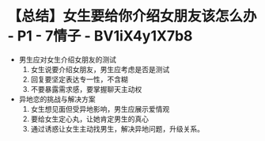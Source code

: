 # 【总结】女生要给你介绍女朋友该怎么办 - P1 - 7情子 - BV1iX4y1X7b8

-   男生应对女生介绍女朋友的测试
    1.  女生说要介绍女朋友，男生应考虑是否是测试
    2.  回复要坚定表达专一性，不含糊
    3.  不要暴露需求感，要掌握聊天主动权
-   异地恋的挑战与解决方案
    1.  女生想见面但受异地影响，男生应展示爱情观
    2.  要给女生定心丸，让她肯定男生的真心
    3.  通过诱惑让女生主动找男生，解决异地问题，升级关系。